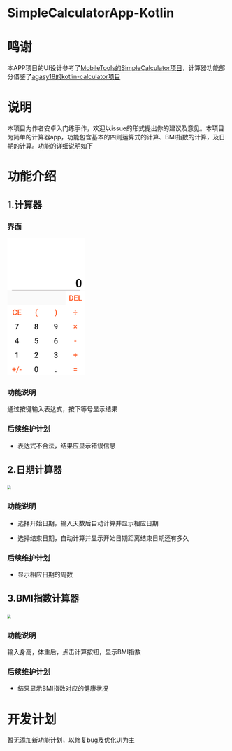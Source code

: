 # SimpleCalculatorApp-Kotlin
# 鸣谢

本APP项目的UI设计参考了[MobileTools的SimpleCalculator项目](https://github.com/SimpleMobileTools/Simple-Calculator)，计算器功能部分借鉴了[agasy18的kotlin-calculator项目](https://github.com/agasy18/kotlin-calculator)

# 说明

本项目为作者安卓入门练手作，欢迎以issue的形式提出你的建议及意见。本项目为简单的计算器app，功能包含基本的四则运算式的计算、BMI指数的计算，及日期的计算。功能的详细说明如下

# 功能介绍

## 1.计算器

### 界面

<img src="/doc/main.png" style="zoom: 50%;" />

### 功能说明

通过按键输入表达式，按下等号显示结果

### 后续维护计划

* 表达式不合法，结果应显示错误信息





## 2.日期计算器

<img src="I:\App1\doc\date.png" style="zoom:50%;" />

### 功能说明

* 选择开始日期，输入天数后自动计算并显示相应日期

* 选择结束日期，自动计算并显示开始日期距离结束日期还有多久

### 后续维护计划

* 显示相应日期的周数



## 3.BMI指数计算器

<img src="I:\App1\doc\bmi.png" style="zoom:50%;" />

### 功能说明

输入身高，体重后，点击计算按钮，显示BMI指数

### 后续维护计划

* 结果显示BMI指数对应的健康状况



# 开发计划

暂无添加新功能计划，以修复bug及优化UI为主





